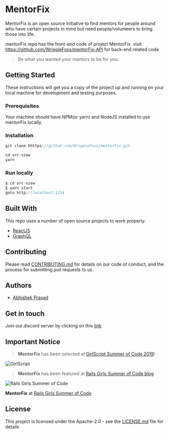 # MentorFix

MentorFix is an open source initiative to find mentors for people around who have certain projects in mind but need people/volunteers to bring those into life.

mentorFix repo has the front-end code of project MentorFix.
visit https://github.com/WrippleFoss/mentorFix-API for back-end related code

> Be what you wanted your mentors to be for you.

## Getting Started

These instructions will get you a copy of the project up and running on your local machine for development and testing purposes.

### Prerequisites

Your machine should have NPM(or yarn) and NodeJS  installed to use mentorFix locally.

### Installation

```js
git clone hhttps://github.com/WrippleFoss/mentorFix.git
```




```js
cd src-view
yarn
```

### Run locally


```js
$ cd src-view
$ yarn start
goto http://localhost:1234
```

## Built With

This repo uses a number of open source projects to work properly:

* [ReactJS](https://reactjs.org/)
* [GraphQL](https://www.graphql.com/)


## Contributing

Please read [CONTRIBUTING.md](https://github.com/WrippleFoss/mentorFix/blob/master/contributing.md) for details on our code of conduct, and the process for submitting pull requests to us.

## Authors

* [Abhishek Prasad](https://github.com/abhishek71994)

## Get in touch

Join our discord server by clicking on this [link](https://discord.gg/7TahF4D)

## Important Notice

> **MentorFix** has been selected at [GirlScript Summer of Code 2019](https://www.gssoc.tech/)!

![GirlScript](https://cdn-images-1.medium.com/max/600/1*47hUn6EfnP5hZkHslmUsxQ.jpeg)


> **MentorFix** has been featured at [Rails Girls Summer of Code blog](https://railsgirlssummerofcode.org/blog/)

![Rails Girls Summer of Code](https://railsgirlssummerofcode.org/img/press/section-logos/rgsoc-logo_white-red-background.png)

**MentorFix** at [Rails Girls Summer of Code](https://teams.railsgirlssummerofcode.org/projects/252-mentorfix)

## License

This project is licensed under the Apache-2.0 - see the [LICENSE.md](https://github.com/WrippleFoss/mentorFix/blob/master/LICENSE) file for details
